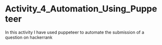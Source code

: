 # Activity_4_Automation_Using_Puppeteer
In this activity I have used puppeteer to automate the submission of a question on hackerrank
